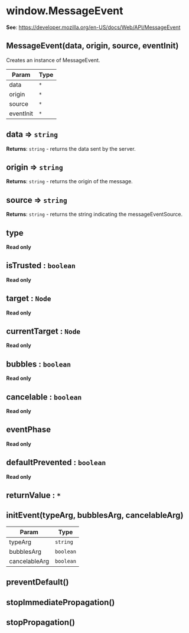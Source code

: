 
<a name="messageevent" id="messageevent"></a>

# window.MessageEvent
**See**: https://developer.mozilla.org/en-US/docs/Web/API/MessageEvent  


<a name="new-messageevent-new" id="new-messageevent-new"></a>

## MessageEvent(data, origin, source, eventInit)
Creates an instance of MessageEvent.


| Param | Type |
| --- | --- |
| data | `*` | 
| origin | `*` | 
| source | `*` | 
| eventInit | `*` | 



<a name="messageevent-data" id="messageevent-data"></a>

## data ⇒ `string`
**Returns**: `string` - returns the data sent by the server.  


<a name="messageevent-origin" id="messageevent-origin"></a>

## origin ⇒ `string`
**Returns**: `string` - returns the origin of the message.  


<a name="messageevent-source" id="messageevent-source"></a>

## source ⇒ `string`
**Returns**: `string` - returns the string indicating the messageEventSource.  


<a name="event-type" id="event-type"></a>

## type
**Read only**


<a name="event-istrusted" id="event-istrusted"></a>

## isTrusted : `boolean`
**Read only**


<a name="event-target" id="event-target"></a>

## target : `Node`
**Read only**


<a name="event-currenttarget" id="event-currenttarget"></a>

## currentTarget : `Node`
**Read only**


<a name="event-bubbles" id="event-bubbles"></a>

## bubbles : `boolean`
**Read only**


<a name="event-cancelable" id="event-cancelable"></a>

## cancelable : `boolean`
**Read only**


<a name="event-eventphase" id="event-eventphase"></a>

## eventPhase
**Read only**


<a name="event-defaultprevented" id="event-defaultprevented"></a>

## defaultPrevented : `boolean`
**Read only**


<a name="event-returnvalue" id="event-returnvalue"></a>

## returnValue : `*`


<a name="event-initevent" id="event-initevent"></a>

## initEvent(typeArg, bubblesArg, cancelableArg)

| Param | Type |
| --- | --- |
| typeArg | `string` | 
| bubblesArg | `boolean` | 
| cancelableArg | `boolean` | 



<a name="event-preventdefault" id="event-preventdefault"></a>

## preventDefault()


<a name="event-stopimmediatepropagation" id="event-stopimmediatepropagation"></a>

## stopImmediatePropagation()


<a name="event-stoppropagation" id="event-stoppropagation"></a>

## stopPropagation()

  